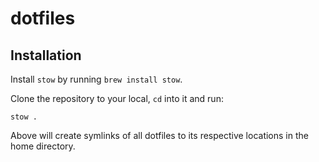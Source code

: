 # dotfiles

## Installation

Install `stow` by running `brew install stow`.

Clone the repository to your local, `cd` into it and run:

```
stow .
```

Above will create symlinks of all dotfiles to its respective locations in the home directory.

